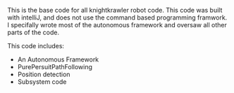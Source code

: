 This is the base code for all knightkrawler robot code. This code was built with intelliJ, and does not use the command based programming framwork. 
I specifally wrote most of the autonomous framework and oversaw all other parts of the code.

This code includes:
  * An Autonomous Framework
  * PurePersuitPathFollowing
  * Position detection
  * Subsystem code
